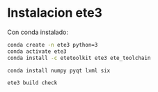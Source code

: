 # Instalacion ete3

Con conda instalado:

```bash
conda create -n ete3 python=3
conda activate ete3
conda install -c etetoolkit ete3 ete_toolchain
```

```bash
conda install numpy pyqt lxml six
```

```bash
ete3 build check
```
